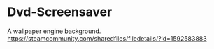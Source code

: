 # Dvd-Screensaver
A wallpaper engine background. https://steamcommunity.com/sharedfiles/filedetails/?id=1592583883
